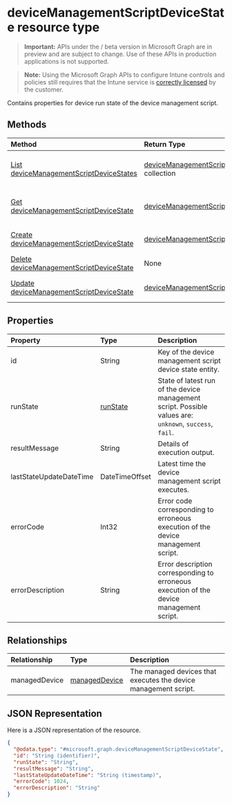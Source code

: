 ﻿# deviceManagementScriptDeviceState resource type

> **Important:** APIs under the / beta version in Microsoft Graph are in preview and are subject to change. Use of these APIs in production applications is not supported.

> **Note:** Using the Microsoft Graph APIs to configure Intune controls and policies still requires that the Intune service is [correctly licensed](https://go.microsoft.com/fwlink/?linkid=839381) by the customer.

Contains properties for device run state of the device management script.
## Methods
|Method|Return Type|Description|
|:---|:---|:---|
|[List deviceManagementScriptDeviceStates](../api/intune_shared_devicemanagementscriptdevicestate_list.md)|[deviceManagementScriptDeviceState](../resources/intune_shared_devicemanagementscriptdevicestate.md) collection|List properties and relationships of the [deviceManagementScriptDeviceState](../resources/intune_shared_devicemanagementscriptdevicestate.md) objects.|
|[Get deviceManagementScriptDeviceState](../api/intune_shared_devicemanagementscriptdevicestate_get.md)|[deviceManagementScriptDeviceState](../resources/intune_shared_devicemanagementscriptdevicestate.md)|Read properties and relationships of the [deviceManagementScriptDeviceState](../resources/intune_shared_devicemanagementscriptdevicestate.md) object.|
|[Create deviceManagementScriptDeviceState](../api/intune_shared_devicemanagementscriptdevicestate_create.md)|[deviceManagementScriptDeviceState](../resources/intune_shared_devicemanagementscriptdevicestate.md)|Create a new [deviceManagementScriptDeviceState](../resources/intune_shared_devicemanagementscriptdevicestate.md) object.|
|[Delete deviceManagementScriptDeviceState](../api/intune_shared_devicemanagementscriptdevicestate_delete.md)|None|Deletes a [deviceManagementScriptDeviceState](../resources/intune_shared_devicemanagementscriptdevicestate.md).|
|[Update deviceManagementScriptDeviceState](../api/intune_shared_devicemanagementscriptdevicestate_update.md)|[deviceManagementScriptDeviceState](../resources/intune_shared_devicemanagementscriptdevicestate.md)|Update the properties of a [deviceManagementScriptDeviceState](../resources/intune_shared_devicemanagementscriptdevicestate.md) object.|

## Properties
|Property|Type|Description|
|:---|:---|:---|
|id|String|Key of the device management script device state entity.|
|runState|[runState](../resources/intune_devices_runstate.md)|State of latest run of the device management script. Possible values are: `unknown`, `success`, `fail`.|
|resultMessage|String|Details of execution output.|
|lastStateUpdateDateTime|DateTimeOffset|Latest time the device management script executes.|
|errorCode|Int32|Error code corresponding to erroneous execution of the device management script.|
|errorDescription|String|Error description corresponding to erroneous execution of the device management script.|

## Relationships
|Relationship|Type|Description|
|:---|:---|:---|
|managedDevice|[managedDevice](../resources/intune_devices_manageddevice.md)|The managed devices that executes the device management script.|

## JSON Representation
Here is a JSON representation of the resource.
<!-- {
  "blockType": "resource",
  "keyProperty": "id",
  "@odata.type": "microsoft.graph.deviceManagementScriptDeviceState"
}
-->
``` json
{
  "@odata.type": "#microsoft.graph.deviceManagementScriptDeviceState",
  "id": "String (identifier)",
  "runState": "String",
  "resultMessage": "String",
  "lastStateUpdateDateTime": "String (timestamp)",
  "errorCode": 1024,
  "errorDescription": "String"
}
```



